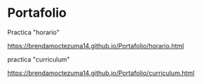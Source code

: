# Portafolio
Practica "horario"

https://brendamoctezuma14.github.io/Portafolio/horario.html


practica "curriculum"

https://brendamoctezuma14.github.io/Portafolio/curriculum.html
